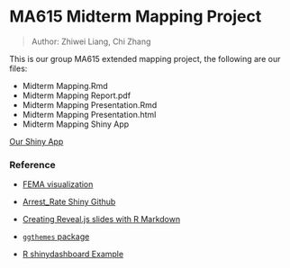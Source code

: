 # MA615 Midterm Mapping Project

> Author: Zhiwei Liang, Chi Zhang

This is our group MA615 extended mapping project, the following are our files:

* Midterm Mapping.Rmd  
* Midterm Mapping Report.pdf  
* Midterm Mapping Presentation.Rmd  
* Midterm Mapping Presentation.html  
* Midterm Mapping Shiny App

[Our Shiny App](https://zc9714.shinyapps.io/Mapping2/)


### Reference
- [FEMA visualization](https://www.fema.gov/data-visualization/public-assistance-program-summary-obligations)

- [Arrest_Rate Shiny Github](https://github.com/aserena7/Shiny_Visualization_tool/blob/06d9d1d47dbf5cfccccde283aadc6aca0fa965b4/Arrest_Rate_US.R)

- [Creating Reveal.js slides with R Markdown](http://www.jenniferbradham.org/post/reveal_js_markdown/)

- [`ggthemes` package](https://www.rdocumentation.org/packages/ggthemes/versions/3.5.0)

- [R shinydashboard Example](https://www.jianshu.com/p/9983b8113470)
